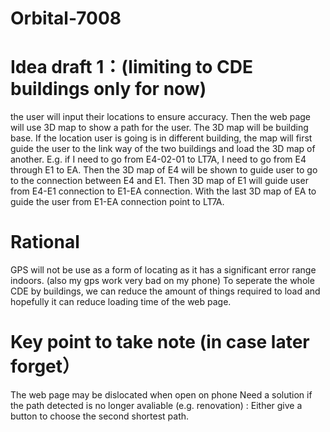 # Orbital-7008
# Idea draft 1：(limiting to CDE buildings only for now)
the user will input their locations to ensure accuracy. Then the web page will use 3D map to show a path for the user.
The 3D map will be building base. If the location user is going is in different building, the map will first guide the user to the link way of the two buildings and load the 3D map of another.
E.g. if I need to go from E4-02-01 to LT7A, I need to go from E4 through E1 to EA. Then the 3D map of E4 will be shown to guide user to go to the connection between E4 and E1. Then 3D map of E1 will guide user from E4-E1 connection to E1-EA connection. With the last 3D map of EA to guide the user from E1-EA connection point to LT7A.

# Rational
GPS will not be use as a form of locating as it has a significant error range indoors. (also my gps work very bad on my phone)
To seperate the whole CDE by buildings, we can reduce the amount of things required to load and hopefully it can reduce loading time of the web page. 

# Key point to take note (in case later forget）
The web page may be dislocated when open on phone
Need a solution if the path detected is no longer avaliable (e.g. renovation) : Either give a button to choose the second shortest path.

